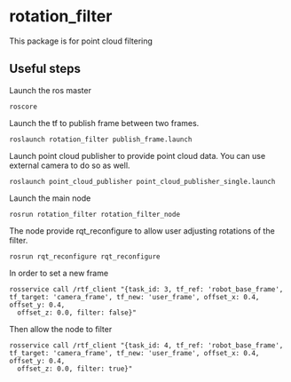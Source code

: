 # rotation_filter
This package is for point cloud filtering
## Useful steps  
Launch the ros master
```
roscore
```
Launch the tf to publish frame between two frames. 
```
roslaunch rotation_filter publish_frame.launch
```
Launch point cloud publisher to provide point cloud data. You can use external camera to do so as well.
```
roslaunch point_cloud_publisher point_cloud_publisher_single.launch
```
Launch the main node
```
rosrun rotation_filter rotation_filter_node
```
The node provide rqt_reconfigure to allow user adjusting rotations of the filter. 
```
rosrun rqt_reconfigure rqt_reconfigure
```
In order to set a new frame 
```
rosservice call /rtf_client "{task_id: 3, tf_ref: 'robot_base_frame', tf_target: 'camera_frame', tf_new: 'user_frame', offset_x: 0.4, offset_y: 0.4,
  offset_z: 0.0, filter: false}" 
```
Then allow the node to filter
```
rosservice call /rtf_client "{task_id: 4, tf_ref: 'robot_base_frame', tf_target: 'camera_frame', tf_new: 'user_frame', offset_x: 0.4, offset_y: 0.4,
  offset_z: 0.0, filter: true}"
```
